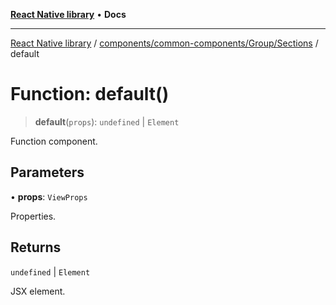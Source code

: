 [**React Native library**](../../../../../index.md) • **Docs**

***

[React Native library](../../../../../modules.md) / [components/common-components/Group/Sections](../index.md) / default

# Function: default()

> **default**(`props`): `undefined` \| `Element`

Function component.

## Parameters

• **props**: `ViewProps`

Properties.

## Returns

`undefined` \| `Element`

JSX element.
